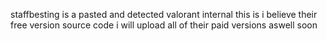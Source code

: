 staffbesting is a pasted and detected valorant internal
this is i believe their free version source code 
i will upload all of their paid versions aswell soon
